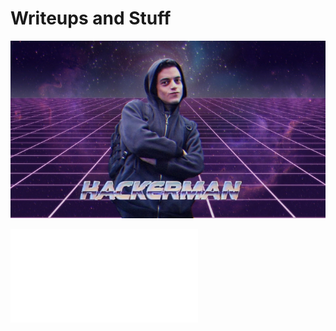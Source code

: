 # **Writeups and Stuff**

![banner](docs/assets/images/fetchimage.jpg)

![bounty hacker](bounty-hacker.md)
